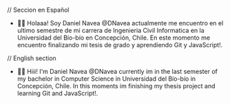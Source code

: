 // Seccion en Español 
- 👋👋 Holaaa! Soy Daniel Navea @DNavea actualmente me encuentro en el ultimo semestre de mi carrera de Ingenieria Civil Informatica en la Universidad del Bío-bío en Concepción, Chile. En este momento me encuentro finalizando mi tesis de grado y aprendiendo Git y JavaScript!.

// English section
- 👋👋 Hiii! I'm Daniel Navea @DNavea currently im in the last semester of my bachelor in Computer Science in Universidad del Bío-bío in Concepción, Chile. In this moments im finishing my thesis project and learning Git and JavaScript!.
